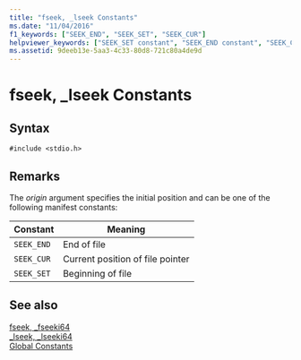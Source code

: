 ```yaml
---
title: "fseek, _lseek Constants"
ms.date: "11/04/2016"
f1_keywords: ["SEEK_END", "SEEK_SET", "SEEK_CUR"]
helpviewer_keywords: ["SEEK_SET constant", "SEEK_END constant", "SEEK_CUR constant"]
ms.assetid: 9deeb13e-5aa3-4c33-80d8-721c80a4de9d
---
```

# fseek, _lseek Constants

## Syntax

```
#include <stdio.h>
```

## Remarks

The *origin* argument specifies the initial position and can be one of the following manifest constants:

|Constant|Meaning|
|--------------|-------------|
|`SEEK_END`|End of file|
|`SEEK_CUR`|Current position of file pointer|
|`SEEK_SET`|Beginning of file|

## See also

[fseek, _fseeki64](../c-runtime-library/reference/fseek-fseeki64.md)<br/>
[_lseek, _lseeki64](../c-runtime-library/reference/lseek-lseeki64.md)<br/>
[Global Constants](../c-runtime-library/global-constants.md)
